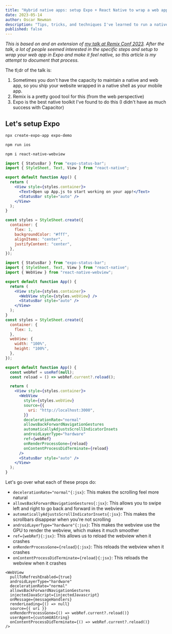 ```yaml
---
title: "Hybrid native apps: setup Expo + React Native to wrap a web app"
date: 2023-05-14
author: Oscar Newman
description: "Tips, tricks, and techniques I've learned to run a native app (that wraps your website) via your Remix codebase, with high interactivity and smooth transitions, and without giving up Remix's data loading and mutations on the server."
published: false
---
```


_This is based on and an extension of
[my talk at Remix Conf 2023](https://www.youtube.com/live/wobP9yhrmhQ?feature=share&t=20019).
After the talk, a lot of people seemed interested in the specific steps and
setup to wrap your web app in Expo and make it feel native, so this article is
my attempt to document that process._

The tl;dr of the talk is:

1. Sometimes you don't have the capacity to maintain a native and web app, so
   you ship your website wrapped in a native shell as your mobile app.
2. Remix is a pretty good tool for this (from the web perspective)
3. Expo is the best native toolkit I've found to do this (I didn't have as much
   success with Capacitor)

## Let's setup Expo

```bash
npx create-expo-app expo-demo
```

```bash
npm run ios
```

```bash
npm i react-native-webview
```

```jsx showLineNumbers
import { StatusBar } from "expo-status-bar";
import { StyleSheet, Text, View } from "react-native";

export default function App() {
  return (
    <View style={styles.container}>
      <Text>Open up App.js to start working on your app!</Text>
      <StatusBar style="auto" />
    </View>
  );
}

const styles = StyleSheet.create({
  container: {
    flex: 1,
    backgroundColor: "#fff",
    alignItems: "center",
    justifyContent: "center",
  },
});
```

```jsx showLineNumbers {3,8,14-20}
import { StatusBar } from "expo-status-bar";
import { StyleSheet, Text, View } from "react-native";
import { WebView } from "react-native-webview";

export default function App() {
  return (
    <View style={styles.container}>
      <WebView style={styles.webView} />
      <StatusBar style="auto" />
    </View>
  );
}
const styles = StyleSheet.create({
  container: {
    flex: 1,
  },
  webView: {
    width: "100%",
    height: "100%",
  },
});
```

```jsx showLineNumbers {2,3,9-18}
export default function App() {
  const webRef = useRef(null);
  const reload = () => webRef.current?.reload();

  return (
    <View style={styles.container}>
      <WebView
        style={styles.webView}
        source={{
          uri: "http://localhost:3000",
        }}
        decelerationRate="normal"
        allowsBackForwardNavigationGestures
        automaticallyAdjustsScrollIndicatorInsets
        androidLayerType="hardware"
        ref={webRef}
        onRenderProcessGone={reload}
        onContentProcessDidTerminate={reload}
      />
      <StatusBar style="auto" />
    </View>
  );
}
```

Let's go over what each of these props do:

- `decelerationRate="normal"{:jsx}`: This makes the scrolling feel more natural
- `allowsBackForwardNavigationGestures{:jsx}`: This allows you to swipe left and
  right to go back and forward in the webview
- `automaticallyAdjustsScrollIndicatorInsets{:jsx}`: This makes the scrollbars
  disappear when you're not scrolling
- `androidLayerType="hardware"{:jsx}`: This makes the webview use the GPU to render
  the webview, which makes it much smoother
- `ref={webRef}{:jsx}`: This allows us to reload the webview when it crashes
- `onRenderProcessGone={reload}{:jsx}`: This reloads the webview when it crashes
- `onContentProcessDidTerminate={reload}{:jsx}`: This reloads the webview when it
  crashes

```tsx showLineNumbers
<WebView
  pullToRefreshEnabled={true}
  androidLayerType="hardware"
  decelerationRate="normal"
  allowsBackForwardNavigationGestures
  injectedJavaScript={injectedJavascript}
  onMessage={messageHandlers}
  renderLoading={() => null}
  source={{ uri }}
  onRenderProcessGone={() => webRef.current?.reload()}
  userAgent={customUAString}
  onContentProcessDidTerminate={() => webRef.current?.reload()}
/>
```
